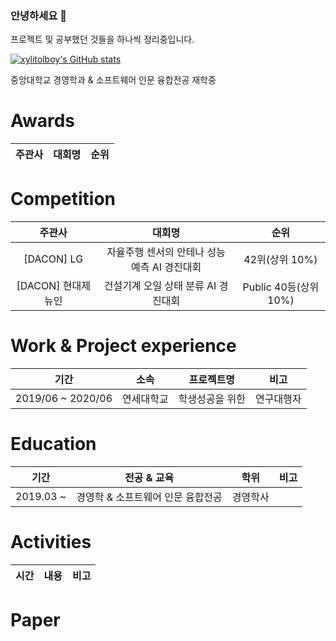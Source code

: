 ### 안녕하세요 👋
프로젝트 및 공부했던 것들을 하나씩 정리중입니다.  

[![xylitolboy's GitHub stats](https://github-readme-stats.vercel.app/api?username=xylitolboy&show_icons=true)](https://github.com/xylitolboy/github-readme-stats)<br/>

중앙대학교 경영학과 & 소프트웨어 인문 융합전공 재학중 <br/>
       
   
# Awards
| 주관사 | 대회명 | 순위 | 
| :------: | :------:| :------:|


# Competition
| 주관사 | 대회명 | 순위 |
| :------: | :------:| :------:|
| [DACON] LG | 자율주행 센서의 안테나 성능 예측 AI 경진대회 | 42위(상위 10%) |
| [DACON] 현대제뉴인 | 건설기계 오일 상태 분류 AI 경진대회 | Public 40등(상위 10%) |

# Work & Project experience 
| 기간 | 소속 | 프로젝트명 | 비고 |
| :------: | :------: | :------: | :------: |
|2019/06 ~ 2020/06| 연세대학교 | 학생성공을 위한  | 연구대행자 |

# Education
| 기간 | 전공 & 교육 | 학위 | 비고 |
| :------: | :------: | :------: | :------: |
| 2019.03 ~  | 경영학 & 소프트웨어 인문 융합전공 | 경영학사 |  


# Activities
| 시간 | 내용 | 비고 |
| :------: | :------: | :------: |



# Paper
